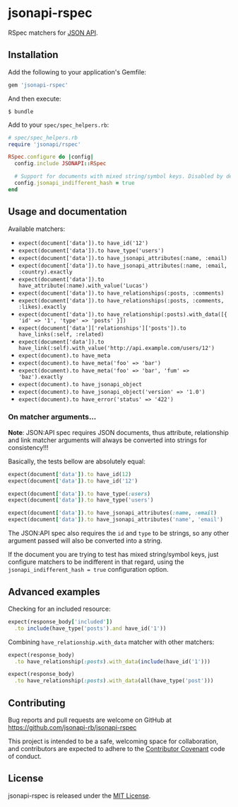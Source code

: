 # jsonapi-rspec

RSpec matchers for [JSON API](http://jsonapi.org).

## Installation

Add the following to your application's Gemfile:
```ruby
gem 'jsonapi-rspec'
```
And then execute:
```
$ bundle
```

Add to your `spec/spec_helpers.rb`:

```ruby
# spec/spec_helpers.rb
require 'jsonapi/rspec'

RSpec.configure do |config|
  config.include JSONAPI::RSpec

  # Support for documents with mixed string/symbol keys. Disabled by default.
  config.jsonapi_indifferent_hash = true
end
```

## Usage and documentation

Available matchers:

* `expect(document['data']).to have_id('12')`
* `expect(document['data']).to have_type('users')`
* `expect(document['data']).to have_jsonapi_attributes(:name, :email)`
* `expect(document['data']).to have_jsonapi_attributes(:name, :email, :country).exactly`
* `expect(document['data']).to have_attribute(:name).with_value('Lucas')`
* `expect(document['data']).to have_relationships(:posts, :comments)`
* `expect(document['data']).to have_relationships(:posts, :comments, :likes).exactly`
* `expect(document['data']).to have_relationship(:posts).with_data([{ 'id' => '1', 'type' => 'posts' }])`
* `expect(document['data']['relationships']['posts']).to have_links(:self, :related)`
* `expect(document['data']).to have_link(:self).with_value('http://api.example.com/users/12')`
* `expect(document).to have_meta`
* `expect(document).to have_meta('foo' => 'bar')`
* `expect(document).to have_meta('foo' => 'bar', 'fum' => 'baz').exactly`
* `expect(document).to have_jsonapi_object`
* `expect(document).to have_jsonapi_object('version' => '1.0')`
* `expect(document).to have_error('status' => '422')`

### On matcher arguments...

**Note**: JSON:API spec requires JSON documents, thus attribute, relationship
and link matcher arguments will always be converted into strings for
consistency!!!

Basically, the tests bellow are absolutely equal:

```ruby
expect(document['data']).to have_id(12)
expect(document['data']).to have_id('12')

expect(document['data']).to have_type(:users)
expect(document['data']).to have_type('users')

expect(document['data']).to have_jsonapi_attributes(:name, :email)
expect(document['data']).to have_jsonapi_attributes('name', 'email')
```

The JSON:API spec also requires the `id` and `type` to be strings, so any other
argument passed will also be converted into a string.

If the document you are trying to test has mixed string/symbol keys, just
configure matchers to be indifferent in that regard, using the
`jsonapi_indifferent_hash = true` configuration option.

## Advanced examples

Checking for an included resource:

```ruby
expect(response_body['included'])
  .to include(have_type('posts').and have_id('1'))
```

Combining `have_relationship.with_data` matcher with other matchers:

```ruby
expect(response_body)
  .to have_relationship(:posts).with_data(include(have_id('1')))

expect(response_body)
  .to have_relationship(:posts).with_data(all(have_type('post')))
```

## Contributing

Bug reports and pull requests are welcome on GitHub at
https://github.com/jsonapi-rb/jsonapi-rspec

This project is intended to be a safe, welcoming space for collaboration, and
contributors are expected to adhere to the
[Contributor Covenant](http://contributor-covenant.org) code of conduct.

## License

jsonapi-rspec is released under the [MIT License](http://www.opensource.org/licenses/MIT).
